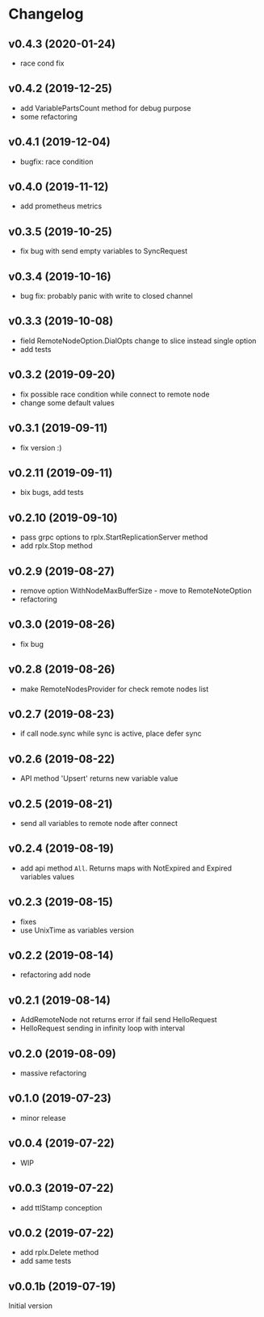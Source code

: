 # Changelog

## v0.4.3 (2020-01-24)

- race cond fix

## v0.4.2 (2019-12-25)

- add VariablePartsCount method for debug purpose
- some refactoring

## v0.4.1 (2019-12-04)

- bugfix: race condition

## v0.4.0 (2019-11-12)

- add prometheus metrics

## v0.3.5 (2019-10-25)

- fix bug with send empty variables to SyncRequest  

## v0.3.4 (2019-10-16)

- bug fix: probably panic with write to closed channel

## v0.3.3 (2019-10-08)

- field RemoteNodeOption.DialOpts change to slice instead single option
- add tests 

## v0.3.2 (2019-09-20)

- fix possible race condition while connect to remote node
- change some default values

## v0.3.1 (2019-09-11)

- fix version :)

## v0.2.11 (2019-09-11)

- bix bugs, add tests

## v0.2.10 (2019-09-10)

- pass grpc options to rplx.StartReplicationServer method
- add rplx.Stop method

## v0.2.9 (2019-08-27)

- remove option WithNodeMaxBufferSize - move to RemoteNoteOption
- refactoring

## v0.3.0 (2019-08-26)

- fix bug

## v0.2.8 (2019-08-26)

- make RemoteNodesProvider for check remote nodes list

## v0.2.7 (2019-08-23)

- if call node.sync while sync is active, place defer sync

## v0.2.6 (2019-08-22)

- API method 'Upsert' returns new variable value

## v0.2.5 (2019-08-21)

- send all variables to remote node after connect

## v0.2.4 (2019-08-19)

- add api method `All`. Returns maps with NotExpired and Expired variables values

## v0.2.3 (2019-08-15)

- fixes
- use UnixTime as variables version

## v0.2.2 (2019-08-14)

- refactoring add node

## v0.2.1 (2019-08-14)

- AddRemoteNode not returns error if fail send HelloRequest
- HelloRequest sending in infinity loop with interval

## v0.2.0 (2019-08-09)

- massive refactoring

## v0.1.0 (2019-07-23)

- minor release

## v0.0.4 (2019-07-22)

- WIP

## v0.0.3 (2019-07-22)

- add ttlStamp conception

## v0.0.2 (2019-07-22)

- add rplx.Delete method
- add same tests

## v0.0.1b (2019-07-19)

Initial version